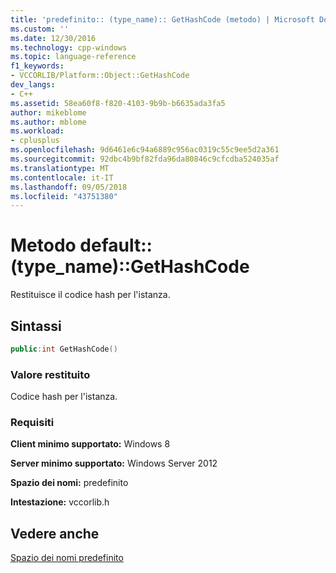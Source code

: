 ```yaml
---
title: 'predefinito:: (type_name):: GetHashCode (metodo) | Microsoft Docs'
ms.custom: ''
ms.date: 12/30/2016
ms.technology: cpp-windows
ms.topic: language-reference
f1_keywords:
- VCCORLIB/Platform::Object::GetHashCode
dev_langs:
- C++
ms.assetid: 58ea60f8-f820-4103-9b9b-b6635ada3fa5
author: mikeblome
ms.author: mblome
ms.workload:
- cplusplus
ms.openlocfilehash: 9d6461e6c94a6889c956ac0319c55c9ee5d2a361
ms.sourcegitcommit: 92dbc4b9bf82fda96da80846c9cfcdba524035af
ms.translationtype: MT
ms.contentlocale: it-IT
ms.lasthandoff: 09/05/2018
ms.locfileid: "43751380"
---
```

# <a name="defaulttypenamegethashcode-method"></a>Metodo default::(type_name)::GetHashCode
Restituisce il codice hash per l'istanza.  
  
## <a name="syntax"></a>Sintassi  
  
```cpp  
public:int GetHashCode()  
```  
  
### <a name="return-value"></a>Valore restituito  
 Codice hash per l'istanza.  
  
### <a name="requirements"></a>Requisiti  
 **Client minimo supportato:** Windows 8  
  
 **Server minimo supportato:** Windows Server 2012  
  
 **Spazio dei nomi:** predefinito  
  
 **Intestazione:** vccorlib.h  
  
## <a name="see-also"></a>Vedere anche  
 [Spazio dei nomi predefinito](../cppcx/default-namespace.md)